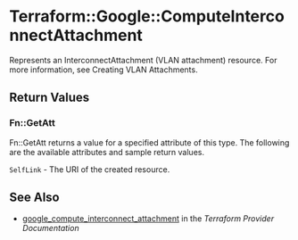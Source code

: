 # Terraform::Google::ComputeInterconnectAttachment

Represents an InterconnectAttachment (VLAN attachment) resource. For more
information, see Creating VLAN Attachments.

## Return Values

### Fn::GetAtt

Fn::GetAtt returns a value for a specified attribute of this type. The following are the available attributes and sample return values.

`SelfLink` - The URI of the created resource.

## See Also

* [google_compute_interconnect_attachment](https://www.terraform.io/docs/providers/google/r/compute_interconnect_attachment.html) in the _Terraform Provider Documentation_